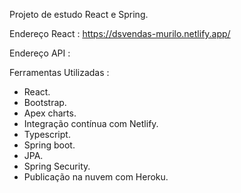 Projeto de estudo React e Spring.

Endereço React : https://dsvendas-murilo.netlify.app/

Endereço API : 

Ferramentas Utilizadas : 

- React.
- Bootstrap.
- Apex charts.
- Integração contínua com Netlify.
- Typescript.
- Spring boot.
- JPA.
- Spring Security.
- Publicação na nuvem com  Heroku.
